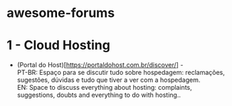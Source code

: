 # awesome-forums

# 1 - Cloud Hosting
*  (Portal do Host)[https://portaldohost.com.br/discover/] -
  <br> PT-BR: Espaço para se discutir tudo sobre hospedagem: reclamações, sugestões, dúvidas e tudo que tiver a ver com a hospedagem.
  <br> EN: Space to discuss everything about hosting: complaints, suggestions, doubts and everything to do with hosting..
